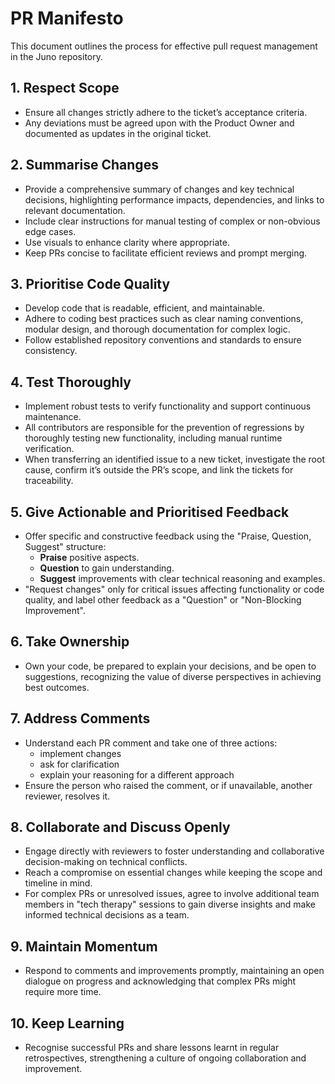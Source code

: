 # PR Manifesto

This document outlines the process for effective pull request management in the Juno repository.

## 1. Respect Scope

- Ensure all changes strictly adhere to the ticket’s acceptance criteria.
- Any deviations must be agreed upon with the Product Owner and documented as updates in the original ticket.

## 2. Summarise Changes

- Provide a comprehensive summary of changes and key technical decisions, highlighting performance impacts, dependencies, and links to relevant documentation.
- Include clear instructions for manual testing of complex or non-obvious edge cases.
- Use visuals to enhance clarity where appropriate.
- Keep PRs concise to facilitate efficient reviews and prompt merging.

## 3. Prioritise Code Quality

- Develop code that is readable, efficient, and maintainable.
- Adhere to coding best practices such as clear naming conventions, modular design, and thorough documentation for complex logic.
- Follow established repository conventions and standards to ensure consistency.

## 4. Test Thoroughly

- Implement robust tests to verify functionality and support continuous maintenance.
- All contributors are responsible for the prevention of regressions by thoroughly testing new functionality, including manual runtime verification.
- When transferring an identified issue to a new ticket, investigate the root cause, confirm it’s outside the PR’s scope, and link the tickets for traceability.

## 5. Give Actionable and Prioritised Feedback

- Offer specific and constructive feedback using the "Praise, Question, Suggest" structure:
  - **Praise** positive aspects.
  - **Question** to gain understanding.
  - **Suggest** improvements with clear technical reasoning and examples.
- "Request changes" only for critical issues affecting functionality or code quality, and label other feedback as a "Question" or "Non-Blocking Improvement".

## 6. Take Ownership

- Own your code, be prepared to explain your decisions, and be open to suggestions, recognizing the value of diverse perspectives in achieving best outcomes.

## 7. Address Comments

- Understand each PR comment and take one of three actions:
  - implement changes
  - ask for clarification
  - explain your reasoning for a different approach
- Ensure the person who raised the comment, or if unavailable, another reviewer, resolves it.

## 8. Collaborate and Discuss Openly

- Engage directly with reviewers to foster understanding and collaborative decision-making on technical conflicts.
- Reach a compromise on essential changes while keeping the scope and timeline in mind.
- For complex PRs or unresolved issues, agree to involve additional team members in "tech therapy" sessions to gain diverse insights and make informed technical decisions as a team.

## 9. Maintain Momentum

- Respond to comments and improvements promptly, maintaining an open dialogue on progress and acknowledging that complex PRs might require more time.

## 10. Keep Learning

- Recognise successful PRs and share lessons learnt in regular retrospectives, strengthening a culture of ongoing collaboration and improvement.
